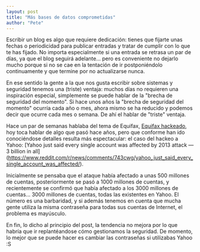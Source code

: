 ```yaml
---
layout: post
title: "Más bases de datos comprometidas"
author: "Pete"
---
```


Escribir un blog es algo que requiere dedicación: tienes que fijarte unas fechas o periodicidad para publicar entradas y tratar de cumplir con lo que te has fijado. No importa especialmente si una entrada se retrasa un par de días, ya que el blog seguirá adelante... pero es conveniente no dejarlo mucho porque si no se cae en la tentación de ir postponiéndolo continuamente y que termine por no actualizarse nunca.

En ese sentido la gente a la que nos gusta escribir sobre sistemas y seguridad tenemos una (triste) ventaja: muchos días no requieren una inspiración especial, simplemente se puede hablar de la "brecha de seguridad del momento". Si hace unos años la "brecha de seguridad del momento" ocurría cada año o mes, ahora mismo se ha reducido y podemos decir que ocurre cada mes o semana. De ahí el hablar de "triste" ventaja. 

Hace un par de semanas hablaba del tema de Equifax, [Equifax hackeado](https://livefromsec.github.io/2017-09-08/equifax-hackeado), hoy toca hablar de algo que pasó hace años, pero que conforme han ido conociéndose detalles resulta más espectacular: el caso del hackeo a Yahoo: [Yahoo just said every single account was affected by 2013 attack — 3 billion in all] (https://www.reddit.com/r/news/comments/743cwg/yahoo_just_said_every_single_account_was_affected/).

Inicialmente se pensaba que el ataque había afectado a unas 500 millones de cuentas, posteriormente se pasó a 1000 millones de cuentas, y recientemente se confirmó que había afectado a los 3000 millones de cuentas... 3000 millones de cuentas, todas las existentes en Yahoo. El número es una barbaridad, y si además tenemos en cuenta que mucha gente utiliza la misma contraseña para todas sus cuentas de Internet, el problema es mayúsculo.

En fin, lo dicho al principio del post, la tendencia no mejora por lo que habría que ir replantéandose cómo gestionamos la seguridad. De momento, lo mejor que se puede hacer es cambiar las contraseñas si utilizabas Yahoo :S
